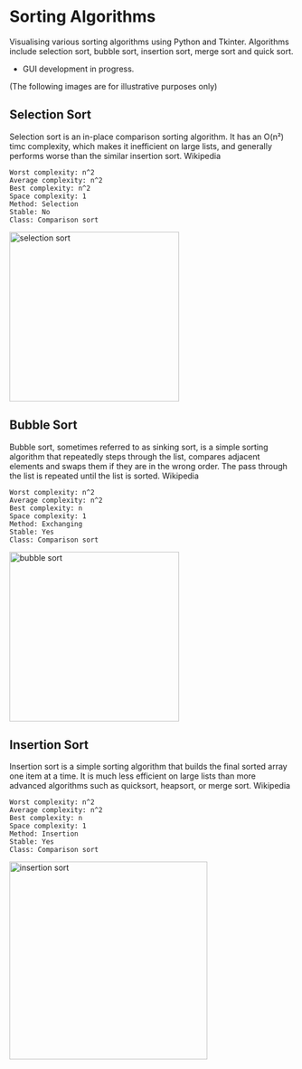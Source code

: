 # Sorting Algorithms

Visualising various sorting algorithms using Python and Tkinter. Algorithms include selection sort, bubble sort, insertion sort, merge sort and quick sort.
* GUI development in progress.

(The following images are for illustrative purposes only)

## Selection Sort

Selection sort is an in-place comparison sorting algorithm. It has an O(n²) timc complexity, which makes it inefficient on large lists, and generally performs worse than the similar insertion sort. Wikipedia

    Worst complexity: n^2
    Average complexity: n^2
    Best complexity: n^2
    Space complexity: 1
    Method: Selection
    Stable: No
    Class: Comparison sort

<img src="https://www.w3resource.com/w3r_images/selection-short.png" alt="selection sort" width="300"/>

## Bubble Sort

Bubble sort, sometimes referred to as sinking sort, is a simple sorting algorithm that repeatedly steps through the list, compares adjacent elements and swaps them if they are in the wrong order. The pass through the list is repeated until the list is sorted. Wikipedia

    Worst complexity: n^2
    Average complexity: n^2
    Best complexity: n
    Space complexity: 1
    Method: Exchanging
    Stable: Yes
    Class: Comparison sort

<img src="https://runestone.academy/runestone/books/published/cppds/_images/bubblepass.png" alt="bubble sort" width="300"/>

## Insertion Sort

Insertion sort is a simple sorting algorithm that builds the final sorted array one item at a time. It is much less efficient on large lists than more advanced algorithms such as quicksort, heapsort, or merge sort. Wikipedia

    Worst complexity: n^2
    Average complexity: n^2
    Best complexity: n
    Space complexity: 1
    Method: Insertion
    Stable: Yes
    Class: Comparison sort

<img src="https://i.ytimg.com/vi/OGzPmgsI-pQ/maxresdefault.jpg" alt="insertion sort" width="350"/> 

